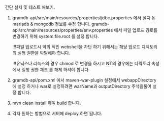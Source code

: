 간단 설치 및 테스트 해보기.

1. gramdb-api/src/main/resources/properties/jdbc.properties 에서 설치 된 mariadb & mongodb 정보를 수정 합니다.
   gramdb-api/src/main/resources/properties/env.properties 에서 파일 업로드 경로를 변경하기 위해
   system.file.root 를 설정 합니다.

   !!!파일 업로드시 악의 적인 webshell을 차단 하기 위해서는 해당 업로드 디렉토리의 실행 권한을 박탈해야 합니다.
   
   !!!유닉스나 리눅스의 경우 chmod 로 변경을 하시고 NT의 경우에는 디렉토리 속성 에서 실행 권한 체크
	    를 해제 하셔야 합니다. 

2. gramdb-api/pom.xml 에서 maven-war-plugin 설정에서 webappDirectory 에 설정 하거나 war로 설정하려면 warName과 outputDirectory 주석을풀어 설정 합니다.

3. mvn clean install 하여 build 합니다.

4. 각자 원하는 방법으로 서버에 deploy 하면 됩니다.
